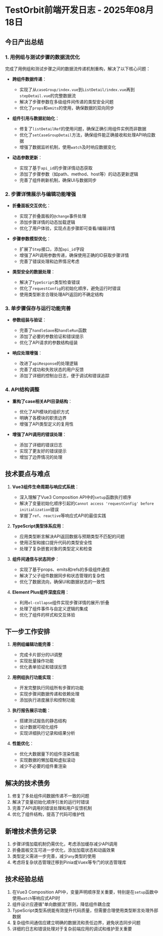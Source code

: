 
# TestOrbit前端开发日志 - 2025年08月18日

## 今日产出总结

### 1. 用例组与测试步骤的数据流优化

完成了用例组和测试步骤之间的数据流传递机制重构，解决了以下核心问题：

- **跨组件数据传递**：
  - 实现了从`caseGroup/index.vue`到`ListDetail/index.vue`再到`stepDetail.vue`的完整数据流
  - 解决了步骤参数在多级组件间传递的类型安全问题
  - 优化了`props`和`emits`的使用，确保数据的双向同步

- **组件引用与数据初始化**：
  - 修复了`listDetailRef`的使用问题，确保正确引用组件实例而非数据
  - 优化了`setCaseGroupDetail`方法，确保组件能正确接收和处理API响应数据
  - 增强了数据监听机制，使用`watch`及时响应数据变化

- **动态参数更新**：
  - 实现了基于`api_id`的步骤详情动态获取
  - 添加了步骤参数（如path、method、host等）的动态更新逻辑
  - 完善了组件刷新机制，确保UI与数据同步

### 2. 步骤详情展示与编辑功能增强

- **折叠面板交互优化**：
  - 实现了折叠面板的`@change`事件处理
  - 添加步骤详情的动态加载逻辑
  - 优化了用户体验，实现点击步骤即可查看/编辑详情

- **步骤参数模型优化**：
  - 扩展了`Step`接口，添加`api_id`字段
  - 增强了API调用参数传递，确保使用正确的ID获取步骤详情
  - 完善了错误处理和边界情况考虑

- **类型安全的数据处理**：
  - 解决了`TypeScript`类型检查错误
  - 优化了`requestConfig`的初始化顺序，避免运行时错误
  - 使用类型断言合理处理API返回的不确定结构

### 3. 单步骤保存与运行功能完善

- **参数组装与验证**：
  - 完善了`handleSave`和`handleRun`函数
  - 添加了必要的参数验证和错误提示
  - 优化了API请求的参数结构组装

- **响应处理增强**：
  - 改进了`apiResponse`的处理逻辑
  - 完善了成功和失败状态的用户反馈
  - 添加了详细的控制台日志，便于调试和错误追踪

### 4. API结构调整

- **重构了case相关API目录结构**：
  - 优化了API模块的组织方式
  - 明确了各模块的职责边界
  - 增强了API类型定义的复用性

- **增强了API调用的错误处理**：
  - 添加了详细的错误日志
  - 实现了更友好的错误提示
  - 增加了边界情况的处理

## 技术要点与难点

1. **Vue3组件生命周期与响应式系统**：
   - 深入理解了Vue3 Composition API中的`setup`函数执行顺序
   - 解决了变量初始化顺序引起的`Cannot access 'requestConfig' before initialization`错误
   - 掌握了`ref`、`reactive`等响应式API的最佳实践

2. **TypeScript类型体系应用**：
   - 应用类型断言解决API返回数据与预期类型不匹配的问题
   - 使用泛型和接口提升代码的类型安全性
   - 处理了复杂嵌套对象的类型定义和检查

3. **组件间通信与状态同步**：
   - 实现了基于props、emits和refs的多级组件通信
   - 解决了父子组件数据同步和状态管理的复杂性
   - 优化了数据流向，确保UI和数据状态的一致性

4. **Element Plus组件深度应用**：
   - 利用`el-collapse`组件实现步骤详情的展开/折叠
   - 处理了组件事件与自定义逻辑的集成
   - 优化了组件的样式和交互体验

## 下一步工作安排

1. **用例组编辑功能完善**：
   - 完成卡片部分的UI调整
   - 实现批量操作功能
   - 优化表单验证和错误反馈

2. **用例组执行功能实现**：
   - 开发完整执行同组所有步骤的功能
   - 实现步骤间数据传递和依赖处理
   - 添加执行进度展示和控制功能

3. **执行报告展示功能**：
   - 搭建测试报告的静态结构
   - 设计数据可视化组件
   - 实现详细执行记录和结果分析

4. **性能优化**：
   - 优化大数据量下的组件渲染性能
   - 实现数据的懒加载和虚拟滚动
   - 减少不必要的组件重渲染

## 解决的技术债务

1. 修复了多处组件间数据传递不一致的问题
2. 解决了变量初始化顺序引发的运行时错误
3. 完善了API调用的错误处理和用户反馈机制
4. 优化了组件结构，提高了代码可维护性

## 新增技术债务记录

1. 步骤详情加载机制仍需优化，考虑添加缓存减少API调用
2. 折叠面板交互可进一步优化，添加加载状态和动画效果
3. 类型定义需进一步完善，减少`any`类型的使用
4. 考虑将复杂状态管理迁移到Pinia或Vuex等专门的状态管理库

## 技术经验总结

1. 在Vue3 Composition API中，变量声明顺序至关重要，特别是在`setup`函数中使用`watch`等响应式API时
2. 组件设计应遵循"单向数据流"原则，降低组件耦合度
3. TypeScript类型系统能有效提升代码质量，但需要合理使用类型断言处理外部数据
4. 复杂组件间通信应建立明确的数据流和责任边界，避免状态同步问题
5. 详细的日志和错误处理对于复杂前端应用的调试和维护至关重要